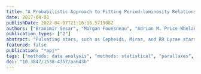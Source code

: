 ```yaml
---
title: "A Probabilistic Approach to Fitting Period-luminosity Relations and Validating Gaia Parallaxes"
date: 2017-04-01
publishDate: 2022-04-07T21:16:16.571908Z
authors: ["Branimir Sesar", "Morgan Fouesneau", "Adrian M. Price-Whelan", "Coryn A.~L. Bailer-Jones", "Andy Gould", "Hans-Walter Rix"]
publication_types: ["2"]
abstract: "Pulsating stars, such as Cepheids, Miras, and RR Lyrae stars, are important distance indicators and calibrators of the “cosmic distance ladder,” and yet their period-luminosity-metallicity (PLZ) relations are still constrained using simple statistical methods that cannot take full advantage of available data. To enable optimal usage of data provided by the Gaia mission, we present a probabilistic approach that simultaneously constrains parameters of PLZ relations and uncertainties in Gaia parallax measurements. We demonstrate this approach by constraining PLZ relations of type ab RR Lyrae stars in near-infrared W1 and W2 bands, using Tycho- Gaia Astrometric Solution (TGAS) parallax measurements for a sample of ensuremath≈100 type ab RR Lyrae stars located within 2.5 kpc of the Sun. The fitted PLZ relations are consistent with previous studies, and in combination with other data, deliver distances precise to 6% (once various sources of uncertainty are taken into account). To a precision of 0.05 mas (1ensuremathσ), we do not find a statistically significant offset in TGAS parallaxes for this sample of distant RR Lyrae stars (median parallax of 0.8 mas and distance of 1.4 kpc). With only minor modifications, our probabilistic approach can be used to constrain PLZ relations of other pulsating stars, and we intend to apply it to Cepheid and Mira stars in the near future."
featured: false
publication: "*apj*"
tags: ["methods: data analysis", "methods: statistical", "parallaxes", "stars: variables: RR Lyrae", "Astrophysics - Astrophysics of Galaxies", "Astrophysics - Instrumentation and Methods for Astrophysics", "Astrophysics - Solar and Stellar Astrophysics"]
doi: "10.3847/1538-4357/aa643b"
---
```


